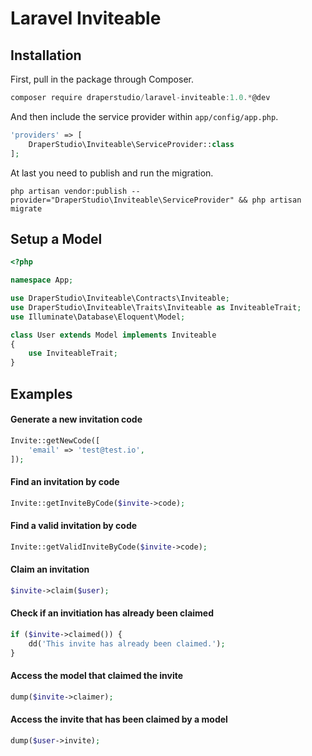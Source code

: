 # Laravel Inviteable

## Installation

First, pull in the package through Composer.

```js
composer require draperstudio/laravel-inviteable:1.0.*@dev
```

And then include the service provider within `app/config/app.php`.

```php
'providers' => [
    DraperStudio\Inviteable\ServiceProvider::class
];
```

At last you need to publish and run the migration.

```
php artisan vendor:publish --provider="DraperStudio\Inviteable\ServiceProvider" && php artisan migrate
```

## Setup a Model

```php
<?php

namespace App;

use DraperStudio\Inviteable\Contracts\Inviteable;
use DraperStudio\Inviteable\Traits\Inviteable as InviteableTrait;
use Illuminate\Database\Eloquent\Model;

class User extends Model implements Inviteable
{
    use InviteableTrait;
}
```

## Examples

#### Generate a new invitation code
```php
Invite::getNewCode([
    'email' => 'test@test.io',
]);
```

#### Find an invitation by code
```php
Invite::getInviteByCode($invite->code);
```

#### Find a valid invitation by code
```php
Invite::getValidInviteByCode($invite->code);
```

#### Claim an invitation
```php
$invite->claim($user);
```

#### Check if an invitiation has already been claimed
```php
if ($invite->claimed()) {
    dd('This invite has already been claimed.');
}
```

#### Access the model that claimed the invite
```php
dump($invite->claimer);
```

#### Access the invite that has been claimed by a model
```php
dump($user->invite);
```
